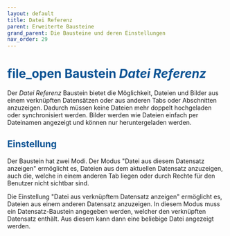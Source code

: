 ```yaml
---
layout: default
title: Datei Referenz
parent: Erweiterte Bausteine
grand_parent: Die Bausteine und deren Einstellungen
nav_order: 29
---
```


# <span style="color:#0b5394"><span class="material-icons">file_open</span> **Baustein <i>Datei Referenz</i>**</span>

Der _Datei Referenz_ Baustein bietet die Möglichkeit, Dateien und Bilder aus einem verknüpften Datensätzen oder aus anderen Tabs oder Abschnitten anzuzeigen.
Dadurch müssen keine Dateien mehr doppelt hochgeladen oder synchronisiert werden.
Bilder werden wie Dateien einfach per Dateinamen angezeigt und können nur heruntergeladen werden.

## <span style="color:#0b5394">Einstellung</span>

Der Baustein hat zwei Modi.
Der Modus "Datei aus diesem Datensatz anzeigen" ermöglicht es, Dateien aus dem aktuellen Datensatz anzuzeigen, auch die, welche in einem anderen
Tab liegen oder durch Rechte für den Benutzer nicht sichtbar sind.

Die Einstellung "Datei aus verknüpftem Datensatz anzeigen" ermöglicht es, Dateien aus einem anderen Datensatz anzuzeigen.
In diesem Modus muss ein Datensatz-Baustein angegeben werden, welcher den verknüpften Datensatz enthält.
Aus diesem kann dann eine beliebige Datei angezeigt werden.
